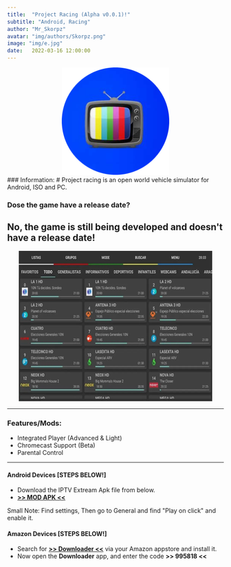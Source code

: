 ```yaml
---
title:  "Project Racing (Alpha v0.0.1)!"
subtitle: "Android, Racing"
author: "Mr_Skorpz"
avatar: "img/authors/Skorpz.png"
image: "img/e.jpg"
date:   2022-03-16 12:00:00
---
```


<div style="text-align: center"><img src="img/post/IPTV/iptv.png" width="250" height="250" /></div>
### Information:
# Project racing is an open world vehicle simulator for Android, ISO and PC.

### Dose the game have a release date?
## No, the game is still being developed and doesn't have a release date!

<div style="text-align: center"><img src="img/post/IPTV/IPTV-Extreme.jpg" width="450" height="350" /></div>

---

### Features/Mods:

- Integrated Player (Advanced & Light)
- Chromecast Support (Beta)
- Parental Control

---

#### Android Devices [STEPS BELOW!]

- Download the IPTV Extream Apk file from below.
- [**>> MOD APK <<**](https://github.com/TeamSkorpz/teamskorpz.github.io/releases/download/IPTV/IPTV_Extreme_v113.0_UnTouched_Dlpure.com.apk)


Small Note: Find settings, Then go to General and find "Play on click" and enable it.

#### Amazon Devices [STEPS BELOW!]

- Search for **[>> Downloader <<](https://amzn.to/3oIIJhM)** via your Amazon appstore and install it.
- Now open the **Downloader** app, and enter the code **>> 995818 <<**
